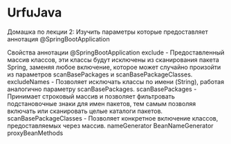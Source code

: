 # UrfuJava

Домашка по лекции 2:
Изучить параметры которые предоставляет аннотация @SpringBootApplication


Свойства аннотации @SpringBootApplication
exclude - Предоставленный массив классов, эти классы будут исключены из сканирования пакета Spring, заменяя любое включение, которое может случайно произойти из параметров scanBasePackages и scanBasePackageClasses.
excludeNames - Позволяет исключать классы по имени (String), работая аналогично параметру scanBasePackages.
scanBasePackages - Принимает строковый массив и позволяет фильтровать подстановочные знаки для имен пакетов, тем самым позволяя включать или сканировать целые каталоги пакетов.
scanBasePackageClasses - Позволяет конкретное включение классов, предоставляемых через массив.
nameGenerator BeanNameGenerator
proxyBeanMethods

